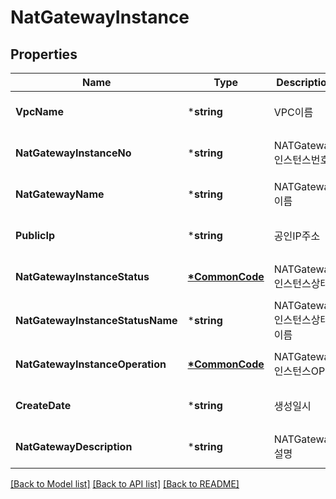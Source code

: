 # NatGatewayInstance

## Properties
Name | Type | Description | Notes
------------ | ------------- | ------------- | -------------
**VpcName** | ***string** | VPC이름 | [optional] [default to null]
**NatGatewayInstanceNo** | ***string** | NATGateway인스턴스번호 | [optional] [default to null]
**NatGatewayName** | ***string** | NATGateway이름 | [optional] [default to null]
**PublicIp** | ***string** | 공인IP주소 | [optional] [default to null]
**NatGatewayInstanceStatus** | **[*CommonCode](CommonCode.md)** | NATGateway인스턴스상태 | [optional] [default to null]
**NatGatewayInstanceStatusName** | ***string** | NATGateway인스턴스상태이름 | [optional] [default to null]
**NatGatewayInstanceOperation** | **[*CommonCode](CommonCode.md)** | NATGateway인스턴스OP | [optional] [default to null]
**CreateDate** | ***string** | 생성일시 | [optional] [default to null]
**NatGatewayDescription** | ***string** | NATGateway설명 | [optional] [default to null]

[[Back to Model list]](../README.md#documentation-for-models) [[Back to API list]](../README.md#documentation-for-api-endpoints) [[Back to README]](../README.md)


